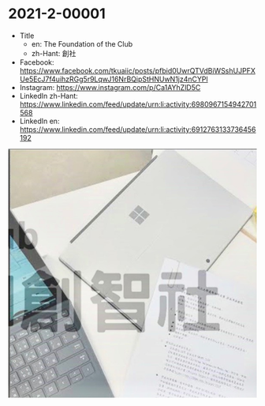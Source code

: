 # 2021-2-00001

* Title
	* en: The Foundation of the Club
	* zh-Hant: 創社
* Facebook: https://www.facebook.com/tkuaiic/posts/pfbid0UwrQTVdBiWSshUJPFXUe5EcJ7f4uihzRGg5r9LqwJ16NrBQipStHNUwN1jz4nCYPl
* Instagram: https://www.instagram.com/p/Ca1AYhZlD5C
* LinkedIn zh-Hant: https://www.linkedin.com/feed/update/urn:li:activity:6980967154942701568
* LinkedIn en: https://www.linkedin.com/feed/update/urn:li:activity:6912763133736456192

![main image in zh-Hant](./2021-2-00001_zh-hant.jpg)
